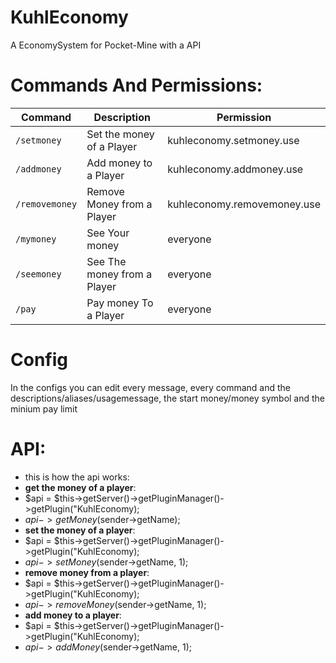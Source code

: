 # KuhlEconomy
A EconomySystem for Pocket-Mine with a API

# Commands And Permissions:
|**Command**|**Description**|**Permission**
|-----------|---------------|--------------|
|`/setmoney`|Set the money of a Player|kuhleconomy.setmoney.use|
|`/addmoney`|Add money to a Player|kuhleconomy.addmoney.use|
|`/removemoney`|Remove Money from a Player|kuhleconomy.removemoney.use|
|`/mymoney`|See Your money|everyone|
|`/seemoney`|See The money from a Player|everyone|
| `/pay`|Pay money To a Player|everyone|

# Config
In the configs you can edit every message, every command and the descriptions/aliases/usagemessage, the start money/money symbol and the minium pay limit

# API:
- this is how the api works:
- **get the money of a player**:
- $api = $this->getServer()->getPluginManager()->getPlugin("KuhlEconomy);
- $api->getMoney($sender->getName); 
- **set the money of a player**:
- $api = $this->getServer()->getPluginManager()->getPlugin("KuhlEconomy);
- $api->setMoney($sender->getName, 1);
- **remove money from a player**:
- $api = $this->getServer()->getPluginManager()->getPlugin("KuhlEconomy);
- $api->removeMoney($sender->getName, 1);
- **add money to a player**:
- $api = $this->getServer()->getPluginManager()->getPlugin("KuhlEconomy);
- $api->addMoney($sender->getName, 1);
